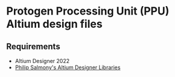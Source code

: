 # Protogen Processing Unit (PPU) Altium design files 
## Requirements 
- Altium Designer 2022
- [ Philip Salmony's Altium Designer Libraries](https://github.com/pms67/AltiumDesigner-Libraries)
